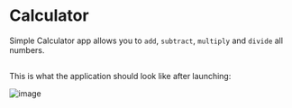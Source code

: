 # Calculator

Simple Calculator app allows you to  `add`,  `subtract`,  `multiply` and  `divide` all numbers.
##

This is what the application should look like after launching:

![image](https://user-images.githubusercontent.com/81814080/121359831-2a4b6a80-c934-11eb-87fc-1ab10c27b390.png)
